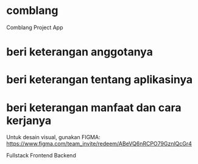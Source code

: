 # comblang
Comblang Project App
# beri keterangan anggotanya
# beri keterangan tentang aplikasinya
# beri keterangan manfaat dan cara kerjanya


Untuk desain visual, gunakan FIGMA:
https://www.figma.com/team_invite/redeem/ABeVQ6nRCPO79GznlQcGr4

Fullstack
Frontend
Backend
